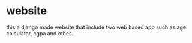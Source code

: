 # website
this a django made website that include two web based app such as age calculator, cgpa and othes.
